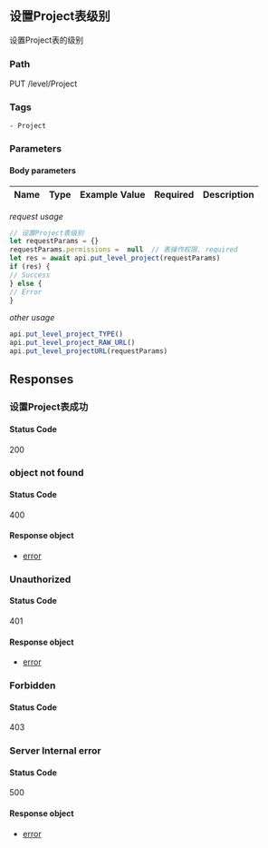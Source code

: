 ## 设置Project表级别

设置Project表的级别
### Path
PUT /level/Project

### Tags
    - Project
### Parameters


#### Body parameters

| Name | Type | Example Value | Required | Description |
| ---- | ---- | ------------- | -------- | ----------- |
*request usage*
```javascript
// 设置Project表级别
let requestParams = {}
requestParams.permissions =  null  // 表操作权限. required
let res = await api.put_level_project(requestParams)
if (res) {
// Success
} else {
// Error
}
```
*other usage*
```javascript
api.put_level_project_TYPE()
api.put_level_project_RAW_URL()
api.put_level_projectURL(requestParams)
```

## Responses
### 设置Project表成功

#### Status Code
200



### object not found

#### Status Code
400


#### Response object
* [error](../models/error.md)

### Unauthorized

#### Status Code
401


#### Response object
* [error](../models/error.md)

### Forbidden

#### Status Code
403



### Server Internal error

#### Status Code
500


#### Response object
* [error](../models/error.md)

